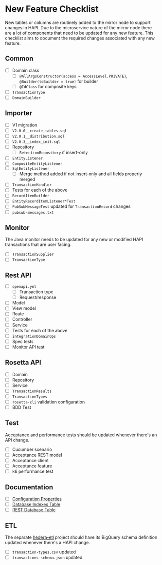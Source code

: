 # New Feature Checklist

New tables or columns are routinely added to the mirror node to support changes in HAPI. Due to the microservice
nature of the mirror node there are a lot of components that need to be updated for any new feature. This checklist
aims to document the required changes associated with any new feature.

## Common

- [ ] Domain class
  - [ ] `@AllArgsConstructor(access = AccessLevel.PRIVATE)`, `@Builder(toBuilder = true)` for builder
  - [ ] `@IdClass` for composite keys
- [ ] `TransactionType`
- [ ] `DomainBuilder`

## Importer

- [ ] V1 migration
- [ ] `V2.0.0__create_tables.sql`
- [ ] `V2.0.1__distribution.sql`
- [ ] `V2.0.3__index_init.sql`
- [ ] Repository
  - [ ] `RetentionRepository` if insert-only
- [ ] `EntityListener`
- [ ] `CompositeEntityListener`
- [ ] `SqlEntityListener`
  - [ ] Merge method added if not insert-only and all fields properly merged
- [ ] `TransactionHandler`
- [ ] Tests for each of the above
- [ ] `RecordItemBuilder`
- [ ] `EntityRecordItemListener*Test`
- [ ] `PubSubMessageTest` updated for `TransactionRecord` changes
- [ ] `pubsub-messages.txt`

## Monitor

The Java monitor needs to be updated for any new or modified HAPI transactions that are user facing.

- [ ] `TransactionSupplier`
- [ ] `TransactionType`

## Rest API

- [ ] `openapi.yml`
  - [ ] Transaction type
  - [ ] Request/response
- [ ] Model
- [ ] View model
- [ ] Route
- [ ] Controller
- [ ] Service
- [ ] Tests for each of the above
- [ ] `integrationDomainOps`
- [ ] Spec tests
- [ ] Monitor API test

## Rosetta API

- [ ] Domain
- [ ] Repository
- [ ] Service
- [ ] `TransactionResults`
- [ ] `TransactionTypes`
- [ ] `rosetta-cli` validation configuration
- [ ] BDD Test

## Test

Acceptance and performance tests should be updated whenever there's an API change.

- [ ] Cucumber scenario
- [ ] Acceptance REST model
- [ ] Acceptance client
- [ ] Acceptance feature
- [ ] k6 performance test

## Documentation

- [ ] [Configuration Properties](/docs/configuration.md)
- [ ] [Database Indexes Table](/docs/database/database.md#indexes)
- [ ] [REST Database Table](/docs/rest/README.md#database)

## ETL

The separate [hedera-etl](https://github.com/blockchain-etl/hedera-etl) project should have its BigQuery schema
definition updated whenever there's a HAPI change.

- [ ] `transaction-types.csv` updated
- [ ] `transactions-schema.json` updated
